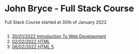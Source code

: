 # John Bryce - Full Stack Course

Full Stack Course started at 30th of January 2022

##

1. [30/01/2022 Introduction To Web Development](https://github.com/barsheshet/jbc-2022-01-30-fullstack/tree/main/2022-01-30%20Introduction%20To%20Web%20Development)
2. [02/02/2022 HTML](https://github.com/barsheshet/jbc-2022-01-30-fullstack/tree/main/2022-01-30%20Introduction%20To%20Web%20Development)
3. [06/02/2022 HTML 5](https://github.com/barsheshet/jbc-2022-01-30-fullstack/tree/main/2022-01-30%20Introduction%20To%20Web%20Development)
